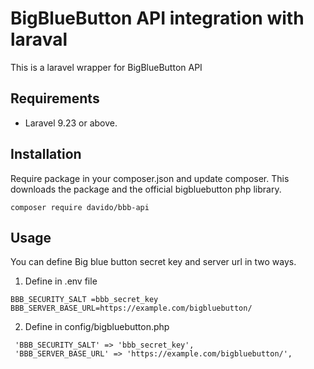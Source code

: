 
# BigBlueButton API integration with laraval
This is a laravel wrapper for BigBlueButton API
## Requirements

- Laravel 9.23 or above.

## Installation

Require package in your composer.json and update composer.  This downloads the package and the official bigbluebutton php library. 

```
composer require davido/bbb-api
```

## Usage

You can define Big blue button secret key and server url in two ways. 
1. Define in .env file

 ```BBB_SECURITY_SALT =bbb_secret_key```  
 ```BBB_SERVER_BASE_URL=https://example.com/bigbluebutton/``` 
 
 2. Define in config/bigbluebutton.php
 
```
 'BBB_SECURITY_SALT' => 'bbb_secret_key',
 'BBB_SERVER_BASE_URL' => 'https://example.com/bigbluebutton/',
```

